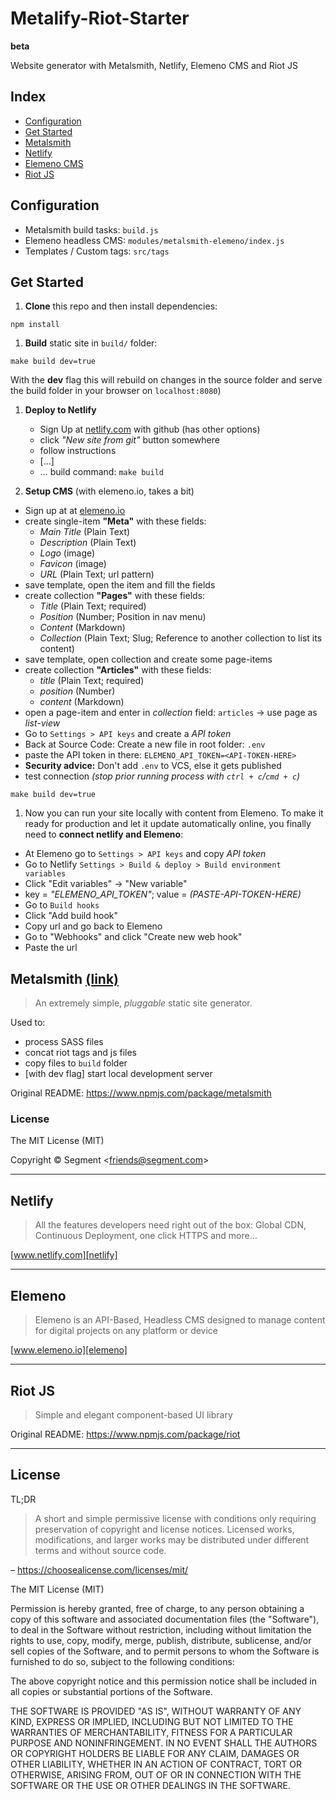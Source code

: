 # Metalify-Riot-Starter

**beta**

Website generator with Metalsmith, Netlify, Elemeno CMS and Riot JS

## Index

- [Configuration]('#configuration')
- [Get Started]('#get-started')
- [Metalsmith]('#metalsmith')
- [Netlify]('#netlify')
- [Elemeno CMS]('#elemeno')
- [Riot JS]('#riot-js')

## Configuration

- Metalsmith build tasks: `build.js`
- Elemeno headless CMS: `modules/metalsmith-elemeno/index.js`
- Templates / Custom tags: `src/tags`

## Get Started

1. **Clone** this repo and then install dependencies:

  ```
  npm install
  ```

1. **Build** static site in `build/` folder:

  ```
  make build dev=true
  ```

  With the **dev** flag this will rebuild on changes in the source folder and serve the build folder in your browser on `localhost:8080`)

1. **Deploy to Netlify**

   - Sign Up at [netlify.com][netlify] with github (has other options)
   - click _"New site from git"_ button somewhere
   - follow instructions
    - […]
    - … build command: `make build`

1. **Setup CMS** (with elemeno.io, takes a bit)

  - Sign up at at [elemeno.io][elemeno]
  - create single-item **"Meta"** with these fields:
    - *Main Title* (Plain Text)
    - *Description* (Plain Text)
    - *Logo* (image)
    - *Favicon* (image)
    - *URL* (Plain Text; url pattern)
  - save template, open the item and fill the fields
  - create collection **"Pages"** with these fields:
    - *Title* (Plain Text; required)
    - *Position* (Number; Position in nav menu)
    - *Content* (Markdown)
    - *Collection* (Plain Text; Slug; Reference to another collection to list its content)
  - save template, open collection and create some page-items
  - create collection **"Articles"** with these fields:
    - *title* (Plain Text; required)
    - *position* (Number)
    - *content* (Markdown)
  - open a page-item and enter in *collection* field: `articles` -> use page as _list-view_
  - Go to `Settings > API keys` and create a *API token*
  - Back at Source Code: Create a new file in root folder: `.env`
  - paste the API token in there: `ELEMENO_API_TOKEN=<API-TOKEN-HERE>`
  - **Security advice:** Don't add `.env` to VCS, else it gets published
  - test connection *(stop prior running process with `ctrl + c`/`cmd + c`)*
  ```
  make build dev=true
  ```

1. Now you can run your site locally with content from Elemeno. To make it ready for production and let it update automatically online, you finally need to **connect netlify and Elemeno**:
  - At Elemeno go to `Settings > API keys` and copy *API token*
  - Go to Netlify `Settings > Build & deploy > Build environment variables`
  - Click "Edit variables" -> "New variable"
  - key = *"ELEMENO_API_TOKEN"*; value = *(PASTE-API-TOKEN-HERE)*
  - Go to `Build hooks`
  - Click "Add build hook"
  - Copy url and go back to Elemeno
  - Go to "Webhooks" and click "Create new web hook"
  - Paste the url

## Metalsmith [(link)](http://www.metalsmith.io)

> An extremely simple, _pluggable_ static site generator.

Used to:
- process SASS files
- concat riot tags and js files
- copy files to `build` folder
- [with dev flag] start local development server

Original README: https://www.npmjs.com/package/metalsmith

### License

The MIT License (MIT)

Copyright &copy; Segment \<friends@segment.com\>

---

## Netlify

> All the features developers need right out of the box: Global CDN, Continuous Deployment, one click HTTPS and more…

[www.netlify.com][netlify]

---

## Elemeno

> Elemeno is an API-Based, Headless CMS designed to manage content for digital projects on any platform or device

[www.elemeno.io][elemeno]

---

## Riot JS

> Simple and elegant component-based UI library

Original README: https://www.npmjs.com/package/riot

---

## License

TL;DR

>A short and simple permissive license with conditions only requiring preservation of copyright and license notices. Licensed works, modifications, and larger works may be distributed under different terms and without source code.

– https://choosealicense.com/licenses/mit/

The MIT License (MIT)

Permission is hereby granted, free of charge, to any person obtaining a copy of this software and associated documentation files (the "Software"), to deal in the Software without restriction, including without limitation the rights to use, copy, modify, merge, publish, distribute, sublicense, and/or sell copies of the Software, and to permit persons to whom the Software is furnished to do so, subject to the following conditions:

The above copyright notice and this permission notice shall be included in all copies or substantial portions of the Software.

THE SOFTWARE IS PROVIDED "AS IS", WITHOUT WARRANTY OF ANY KIND, EXPRESS OR IMPLIED, INCLUDING BUT NOT LIMITED TO THE WARRANTIES OF MERCHANTABILITY, FITNESS FOR A PARTICULAR PURPOSE AND NONINFRINGEMENT. IN NO EVENT SHALL THE AUTHORS OR COPYRIGHT HOLDERS BE LIABLE FOR ANY CLAIM, DAMAGES OR OTHER LIABILITY, WHETHER IN AN ACTION OF CONTRACT, TORT OR OTHERWISE, ARISING FROM, OUT OF OR IN CONNECTION WITH THE SOFTWARE OR THE USE OR OTHER DEALINGS IN THE SOFTWARE.



[netlify]: https://www.netlify.com
[elemeno]: https://www.elemeno.io

